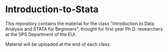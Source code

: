 # Introduction-to-Stata
This repository contains the material for the class "Introduction to Data Analysis and STATA for Beginners", thought for first year Ph.D. researchers at the SPS Department of the EUI.

Material will be uploaded at the end of each class. 

